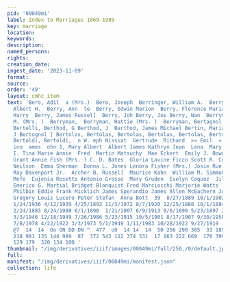 ```yaml
---
pid: '00049mi'
label: Index to Marriages 1869-1989
key: marriage
location: 
keywords: 
description: 
named_persons: 
rights: 
creation_date: 
ingest_date: '2023-11-09'
format: 
source: 
order: '49'
layout: cmhc_item
text: 'Bero, Adil  a (Mrs.)  Bero, Joseph  Berringer, William A.  Berry, Ada  Berry,
  Albert H.  Berry, Ann  te  Berry, Edwin Marion  Berry, Florence Maria  Berry, Harry  Berry,
  Harry  Berry, James Russel]  Berry, Joh Berry, Jos Berry, Nan  Berryman, Elizabeth
  M. (Mrs. )  Berryman,  Berryman, Hattie (Mrs. )  Berryman, Bertagnol i Bertagnoli
  Bertelli, Berthod, G Berthod, J  Berthod, James Michael Bertin, Maria Perside  Bertlin,
  J Bertognol ] Bertolas, Bertolas, Bertolas, Bertolas, Bertolas, Bertolas, Bertolas,
  Bertoldi, Bertoldi,  n W. eph Nissiat  Gertrude  Richard  >» Emil  » John Francesca
  ino  ames  ohn 1, Mary Albert  Albert James Kathryn Jean  Lena  Mary Ellen Ramona
  I. Tina Marie Annie  Fred  Martin Matsuchy  Mae Eckert  Emily J. Bowden Joseph J.
  Grant Annie Fish (Mrs. ) C. D. Bates  Gloria Lavine Ficco Scott R. Cullinan Mary
  Neilson  Emma Sherman  Donna L. Jones Lenora Fisher (Mrs.) Josie Rue (Mrs. )  Courtney
  Ray Davenport Jr.  Archer B. Russel]  Maurice Kahn  William M. Simmons Millie Stokes  Mary
  Mefe  Eujenia Rosetto Antonio Grosso  Mary Gruden  Evelyn Coquoz  Jill Lynn Reed
  Emerico G. Martial Bridget Blonquist Fred Marciocchi Marjorie Watts  Nancy Marie
  Philbin Eddie Frank Micklich James Sperandio James Allen McEachern John Baidessari
  Gregory Louis Lucero Peter Stefan  Anna Bott  39  8/27/1889 10/1/1903 2/20/1895
  1/24/1936 4/12/1939 4/25/1892 11/3/1972 8/7/1920 12/25/1880 10/1/1884 8/8/1980 11/30/1922
  2/24/1883 8/24/1980 6/1/1890  1/21/1907 6/9/1913 9/6/1890 5/23/1897 2/24/1896 8/15/1898
  3/3/1946 12/18/1949 7/26/1986 5/23/1915 10/5/1901 8/17/1907 9/30/1950 11/9/1979
  7/8/1978 4/22/1922 3/3/1973 5/1/1949 1/11/1983 10/28/1922 9/27/1919  HO WDA NN DD  WO
  @7  14  14  Oo ON DD DN ™  477  oO  14 14  14  50 256 290 305  33 185 156 116  30
  218 981 135 144 989  87  372 543 112 374 331  17 163 222 669  170 399 232 880 743
  129 179  320 134 100 '
thumbnail: "/img/derivatives/iiif/images/00049mi/full/250,/0/default.jpg"
full: 
manifest: "/img/derivatives/iiif/00049mi/manifest.json"
collection: life
---
```

